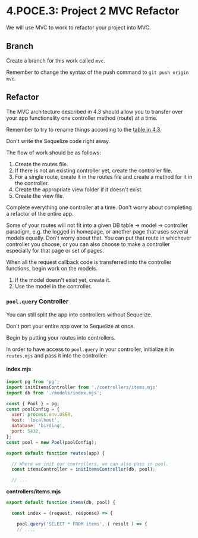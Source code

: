 # 4.POCE.3: Project 2 MVC Refactor

We will use MVC to work to refactor your project into MVC.

## Branch

Create a branch for this work called `mvc`.

Remember to change the syntax of the push command to `git push origin mvc`.

## Refactor

The MVC architecture described in 4.3 should allow you to transfer over your app functionality one controller method \(route\) at a time.

Remember to try to rename things according to the [table in 4.3.](https://github.com/rocketacademy/bootcamp-docs/tree/0448765c07cd1f5674541e266d2a69f905fbf545/4-backend-structure/4.2-mvc#names)

Don't write the Sequelize code right away.

The flow of work should be as follows:

1. Create the routes file.
2. If there is not an existing controller yet, create the controller file.
3. For a single route, create it in the routes file and create a method for it in the controller.
4. Create the appropriate view folder if it doesn't exist.
5. Create the view file.

Complete everything one controller at a time. Don't worry about completing a refactor of the entire app.

Some of your routes will not fit into a given DB table -&gt; model -&gt; controller paradigm, e.g. the logged in homepage, or another page that uses several models equally. Don't worry about that. You can put that route in whichever controller you choose, or you can also choose to make a controller especially for that page or set of pages.

When all the request callback code is transferred into the controller functions, begin work on the models.

1. If the model doesn't exist yet, create it.
2. Use the model in the controller.

### `pool.query` Controller

You can still split the app into controllers without Sequelize.

Don't port your entire app over to Sequelize at once.

Begin by putting your routes into controllers.

In order to have access to `pool.query` in your controller, initialize it in `routes.mjs` and pass it into the controller:

#### index.mjs

```javascript
import pg from 'pg';
import initItemsController from './controllers/items.mjs'
import db from './models/index.mjs';

const { Pool } = pg;
const poolConfig = {
  user: process.env.USER,
  host: 'localhost',
  database: 'birding',
  port: 5432,
};
const pool = new Pool(poolConfig);

export default function routes(app) {

  // Where we init our controllers, we can also pass in pool.
  const itemsController = initItemsController(db, pool);

  // ...
```

**controllers/items.mjs**

```javascript
export default function items(db, pool) {

  const index = (request, response) => {

    pool.query('SELECT * FROM items', ( result ) => {
    // ....
```

